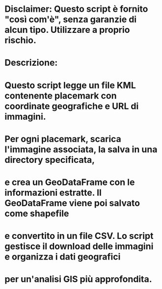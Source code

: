 # Disclaimer: Questo script è fornito "così com'è", senza garanzie di alcun tipo. Utilizzare a proprio rischio.

# Descrizione:
# Questo script legge un file KML contenente placemark con coordinate geografiche e URL di immagini.
# Per ogni placemark, scarica l'immagine associata, la salva in una directory specificata,
# e crea un GeoDataFrame con le informazioni estratte. Il GeoDataFrame viene poi salvato come shapefile
# e convertito in un file CSV. Lo script gestisce il download delle immagini e organizza i dati geografici
# per un'analisi GIS più approfondita.





